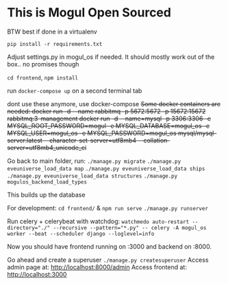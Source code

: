 # This is Mogul Open Sourced

BTW best if done in a virtualenv

`pip install -r requirements.txt`

Adjust settings.py in mogul_os if needed. It should mostly work out of the box.. no promises though

`cd frontend`, `npm install`

run `docker-compose up` on a second terminal tab

dont use these anymore, use docker-compose
~~Some docker containers are needed:
docker run -d --name rabbitmq -p 5672:5672 -p 15672:15672 rabbitmq:3-management
docker run -d --name=mysql -p 3306:3306 -e MYSQL_ROOT_PASSWORD=mogul -e MYSQL_DATABASE=mogul_os  -e MYSQL_USER=mogul_os -e MYSQL_PASSWORD=mogul_os mysql/mysql-server:latest --character-set-server=utf8mb4 --collation-server=utf8mb4_unicode_ci~~

Go back to main folder, run:
`./manage.py migrate`
`./manage.py eveuniverse_load_data map`
`./manage.py eveuniverse_load_data ships`
`./manage.py eveuniverse_load_data structures`
`./manage.py mogulos_backend_load_types`

This builds up the database

For development:
`cd frontend/` & `npm run serve`
`./manage.py runserver`

Run celery + celerybeat with watchdog:
`watchmedo auto-restart --directory="./" --recursive --pattern="*.py" -- celery -A mogul_os worker --beat --scheduler django --loglevel=info`

Now you should have frontend running on :3000 and backend on :8000.

Go ahead and create a superuser
`./manage.py createsuperuser`
Access admin page at: [http://localhost:8000/admin](http://localhost:8000/admin)
Access frontend at: [http://localhost:3000](http://localhost:3000)